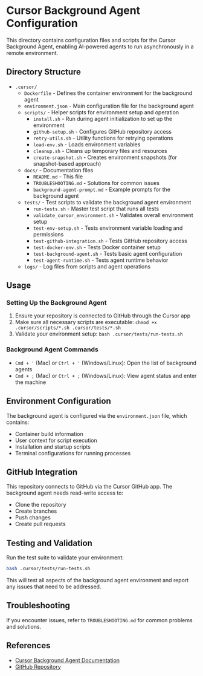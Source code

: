 # Cursor Background Agent Configuration

This directory contains configuration files and scripts for the Cursor Background Agent, enabling AI-powered agents to run asynchronously in a remote environment.

## Directory Structure

- `.cursor/`
  - `Dockerfile` - Defines the container environment for the background agent
  - `environment.json` - Main configuration file for the background agent
  - `scripts/` - Helper scripts for environment setup and operation
    - `install.sh` - Run during agent initialization to set up the environment
    - `github-setup.sh` - Configures GitHub repository access
    - `retry-utils.sh` - Utility functions for retrying operations
    - `load-env.sh` - Loads environment variables
    - `cleanup.sh` - Cleans up temporary files and resources
    - `create-snapshot.sh` - Creates environment snapshots (for snapshot-based approach)
  - `docs/` - Documentation files
    - `README.md` - This file
    - `TROUBLESHOOTING.md` - Solutions for common issues
    - `background-agent-prompt.md` - Example prompts for the background agent
  - `tests/` - Test scripts to validate the background agent environment
    - `run-tests.sh` - Master test script that runs all tests
    - `validate_cursor_environment.sh` - Validates overall environment setup
    - `test-env-setup.sh` - Tests environment variable loading and permissions
    - `test-github-integration.sh` - Tests GitHub repository access
    - `test-docker-env.sh` - Tests Docker container setup
    - `test-background-agent.sh` - Tests basic agent configuration
    - `test-agent-runtime.sh` - Tests agent runtime behavior
  - `logs/` - Log files from scripts and agent operations

## Usage

### Setting Up the Background Agent

1. Ensure your repository is connected to GitHub through the Cursor app
2. Make sure all necessary scripts are executable: `chmod +x .cursor/scripts/*.sh .cursor/tests/*.sh`
3. Validate your environment setup: `bash .cursor/tests/run-tests.sh`

### Background Agent Commands

- `Cmd + '` (Mac) or `Ctrl + '` (Windows/Linux): Open the list of background agents
- `Cmd + ;` (Mac) or `Ctrl + ;` (Windows/Linux): View agent status and enter the machine

## Environment Configuration

The background agent is configured via the `environment.json` file, which contains:

- Container build information
- User context for script execution
- Installation and startup scripts
- Terminal configurations for running processes

## GitHub Integration

This repository connects to GitHub via the Cursor GitHub app. The background agent needs read-write access to:

- Clone the repository
- Create branches
- Push changes
- Create pull requests

## Testing and Validation

Run the test suite to validate your environment:

```bash
bash .cursor/tests/run-tests.sh
```

This will test all aspects of the background agent environment and report any issues that need to be addressed.

## Troubleshooting

If you encounter issues, refer to `TROUBLESHOOTING.md` for common problems and solutions.

## References

- [Cursor Background Agent Documentation](https://docs.cursor.com/background-agent)
- [GitHub Repository](https://github.com/Victordtesla24/cursor-uninstaller.git)
